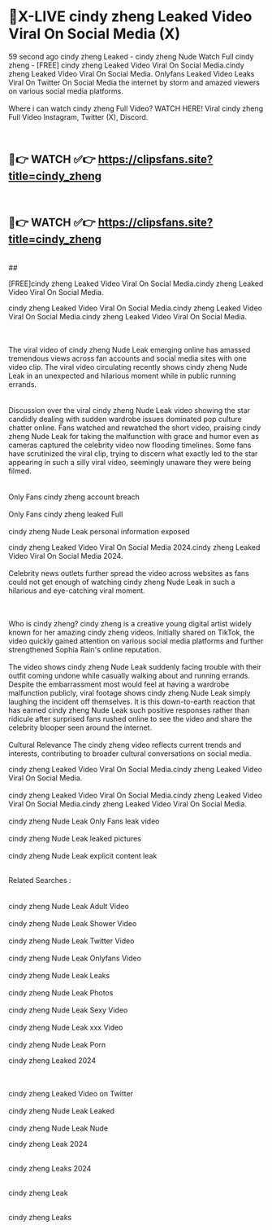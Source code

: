 # 🔴X-LIVE cindy zheng Leaked Video Viral On Social Media (X)<br>


59 second ago cindy zheng Leaked  - cindy zheng Nude  Watch Full cindy zheng - [FREE] cindy zheng Leaked Video Viral On Social Media.cindy zheng Leaked Video Viral On Social Media.   Onlyfans Leaked Video Leaks Viral On Twitter On Social Media the internet by storm and amazed viewers on various social media platforms. <br><br>
Where i can watch cindy zheng Full Video? WATCH HERE! Viral cindy zheng Full Video Instagram, Twitter (X), Discord. <br>


 <br>

##  🔴👉 WATCH ✅👉  <a href="https://clipsfans.site?title=cindy_zheng&ref=git">https://clipsfans.site?title=cindy_zheng</a> <br>
  <br>

##  🔴👉 WATCH ✅👉  <a href="https://clipsfans.site?title=cindy_zheng&ref=git">https://clipsfans.site?title=cindy_zheng</a> <br>
  <br>
  ##



[FREE]cindy zheng Leaked Video Viral On Social Media.cindy zheng Leaked Video Viral On Social Media. <br>

cindy zheng Leaked Video Viral On Social Media.cindy zheng Leaked Video Viral On Social Media.cindy zheng Leaked Video Viral On Social Media. <br>


  <br>

  <br>
The viral video of cindy zheng Nude Leak emerging online has amassed tremendous views across fan accounts and social media sites with one video clip. The viral video circulating recently shows cindy zheng Nude Leak in an unexpected and hilarious moment while in public running errands.<br>
<br>


<br>
Discussion over the viral cindy zheng Nude Leak video showing the star candidly dealing with sudden wardrobe issues dominated pop culture chatter online. Fans watched and rewatched the short video, praising cindy zheng Nude Leak for taking the malfunction with grace and humor even as cameras captured the celebrity video now flooding timelines. Some fans have scrutinized the viral clip, trying to discern what exactly led to the star appearing in such a silly viral video, seemingly unaware they were being filmed.<br>
<br>
<br> 
Only Fans cindy zheng account breach<br>
<br>
Only Fans cindy zheng leaked Full <br>
<br>
cindy zheng Nude Leak personal information exposed<br>

cindy zheng Leaked Video Viral On Social Media 2024.cindy zheng Leaked Video Viral On Social Media 2024. <br>
<br>
Celebrity news outlets further spread the video across websites as fans could not get enough of watching cindy zheng Nude Leak in such a hilarious and eye-catching viral moment.<br>
<br>

<br>
Who is cindy zheng? cindy zheng is a creative young digital artist widely known for her amazing cindy zheng videos. Initially shared on TikTok, the video quickly gained attention on various social media platforms and further strengthened Sophia Rain's online reputation.<br>
<br>
The video shows cindy zheng Nude Leak suddenly facing trouble with their outfit coming undone while casually walking about and running errands. Despite the embarrassment most would feel at having a wardrobe malfunction publicly, viral footage shows cindy zheng Nude Leak simply laughing the incident off themselves. It is this down-to-earth reaction that has earned cindy zheng Nude Leak such positive responses rather than ridicule after surprised fans rushed online to see the video and share the celebrity blooper seen around the internet.<br>
<br>
Cultural Relevance The cindy zheng video reflects current trends and interests, contributing to broader cultural conversations on social media.<br>

cindy zheng Leaked Video Viral On Social Media.cindy zheng Leaked Video Viral On Social Media.<br>
<br>
cindy zheng Leaked Video Viral On Social Media.cindy zheng Leaked Video Viral On Social Media.cindy zheng Leaked Video Viral On Social Media.<br>
<br>
cindy zheng Nude Leak Only Fans leak video<br>
<br>
cindy zheng Nude Leak leaked pictures<br>
<br>
cindy zheng Nude Leak explicit content leak<br>


<br>
Related Searches :<br>
<br>

<br>
cindy zheng Nude Leak Adult Video<br>
<br>
cindy zheng Nude Leak Shower Video<br>
<br>
cindy zheng Nude Leak Twitter Video<br>
<br>
cindy zheng Nude Leak Onlyfans Video<br>
<br>
cindy zheng Nude Leak Leaks<br>
<br>
cindy zheng Nude Leak Photos<br>

<br>
cindy zheng Nude Leak Sexy Video<br>
<br>
cindy zheng Nude Leak xxx Video<br>
<br>
cindy zheng Nude Leak Porn<br>

cindy zheng  Leaked 2024 <br> <br>
<br>

cindy zheng Leaked Video on Twitter <br>
<br>
cindy zheng Nude Leak Leaked<br>
<br>
cindy zheng Nude Leak Nude<br>


cindy zheng  Leak 2024 <br> <br>



cindy zheng  Leaks 2024 <br> <br>



 
cindy zheng  Leak<br> <br>



cindy zheng  Leaks<br> <br>





</p>




 



</p>











